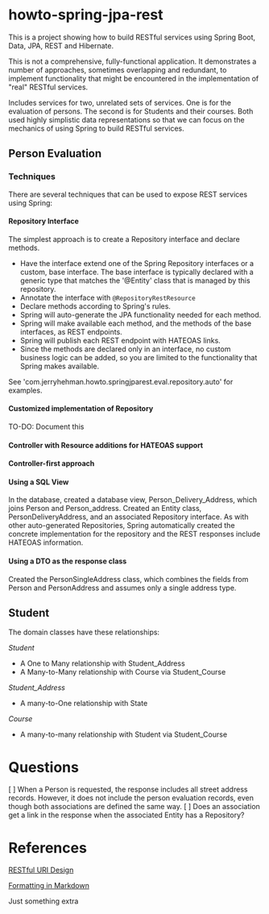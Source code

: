 # howto-spring-jpa-rest
This is a project showing how to build RESTful services using Spring Boot, Data, JPA, REST and Hibernate.

This is not a comprehensive, fully-functional application. It demonstrates a number of approaches, sometimes overlapping and redundant, to implement functionality that might be encountered in the implementation of "real" RESTful services.

Includes services for two, unrelated sets of services. One is for the evaluation of persons. The second is for Students and their courses. Both used highly simplistic data representations so that we can focus on the mechanics of using Spring to build RESTful services.

## Person Evaluation

### Techniques
There are several techniques that can be used to expose REST services using Spring:

#### Repository Interface
The simplest approach is to create a Repository interface and declare methods.
- Have the interface extend one of the Spring Repository interfaces or a custom, base interface. The base interface is typically declared with a generic type that matches the '@Entity' class that is managed by this repository.
- Annotate the interface with `@RepositoryRestResource`
- Declare methods according to Spring's rules.
- Spring will auto-generate the JPA functionality needed for each method.
- Spring will make available each method, and the methods of the base interfaces, as REST endpoints.
- Spring will publish each REST endpoint with HATEOAS links.
- Since the methods are declared only in an interface, no custom business logic can be added, so you are limited to the functionality that Spring makes available.

See 'com.jerryhehman.howto.springjparest.eval.repository.auto' for examples.

#### Customized implementation of Repository
TO-DO: Document this

#### Controller with Resource additions for HATEOAS support

#### Controller-first approach

#### Using a SQL View
In the database, created a database view, Person_Delivery_Address, which joins Person and Person_address. Created an Entity class, PersonDeliveryAddress, and an associated Repository interface.
As with other auto-generated Repositories, Spring automatically created the concrete implementation for the repository and the REST responses include HATEOAS information.

#### Using a DTO as the response class
Created the PersonSingleAddress class, which combines the fields from Person and PersonAddress and assumes only a single address type. 

## Student
The domain classes have these relationships:

*Student*
- A One to Many relationship with Student_Address
- A Many-to-Many relationship with Course via Student_Course

*Student_Address*
- A many-to-One relationship with State

*Course*
- A many-to-many relationship with Student via Student_Course

# Questions
[ ] When a Person is requested, the response includes all street address records. However, it does not include the person evaluation records, even though both associations are defined the same way.
[ ] Does an association get a link in the response when the associated Entity has a Repository? 

# References
[RESTful URI Design](http://blog.2partsmagic.com/restful-uri-design/)

[Formatting in Markdown](https://help.github.com/articles/basic-writing-and-formatting-syntax/)

Just something extra
